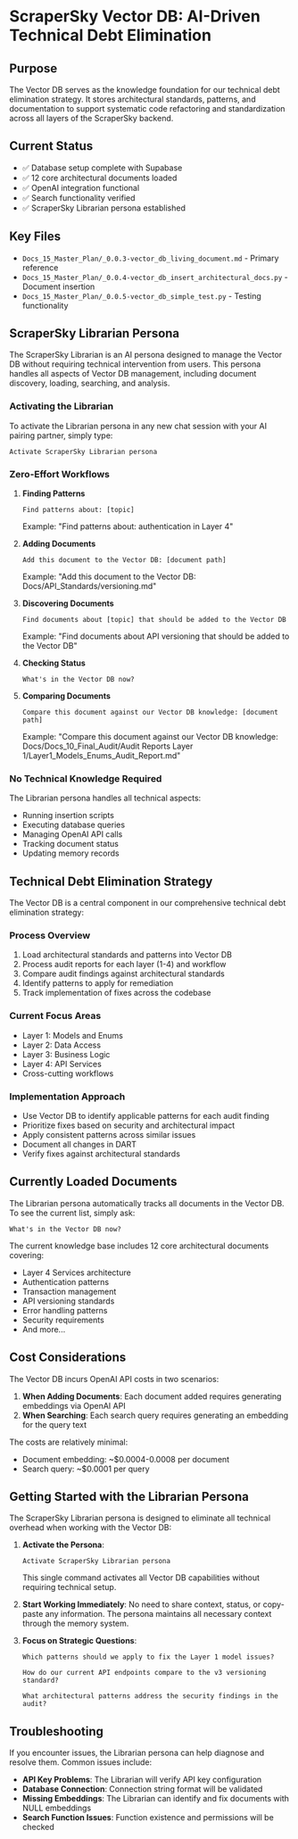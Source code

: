 # ScraperSky Vector DB: AI-Driven Technical Debt Elimination

## Purpose
The Vector DB serves as the knowledge foundation for our technical debt elimination strategy. It stores architectural standards, patterns, and documentation to support systematic code refactoring and standardization across all layers of the ScraperSky backend.

## Current Status
- ✅ Database setup complete with Supabase
- ✅ 12 core architectural documents loaded
- ✅ OpenAI integration functional
- ✅ Search functionality verified
- ✅ ScraperSky Librarian persona established

## Key Files
- `Docs_15_Master_Plan/_0.0.3-vector_db_living_document.md` - Primary reference
- `Docs_15_Master_Plan/_0.0.4-vector_db_insert_architectural_docs.py` - Document insertion
- `Docs_15_Master_Plan/_0.0.5-vector_db_simple_test.py` - Testing functionality

## ScraperSky Librarian Persona

The ScraperSky Librarian is an AI persona designed to manage the Vector DB without requiring technical intervention from users. This persona handles all aspects of Vector DB management, including document discovery, loading, searching, and analysis.

### Activating the Librarian

To activate the Librarian persona in any new chat session with your AI pairing partner, simply type:

```
Activate ScraperSky Librarian persona
```

### Zero-Effort Workflows

1. **Finding Patterns**
   ```
   Find patterns about: [topic]
   ```
   Example: "Find patterns about: authentication in Layer 4"

2. **Adding Documents**
   ```
   Add this document to the Vector DB: [document path]
   ```
   Example: "Add this document to the Vector DB: Docs/API_Standards/versioning.md"

3. **Discovering Documents**
   ```
   Find documents about [topic] that should be added to the Vector DB
   ```
   Example: "Find documents about API versioning that should be added to the Vector DB"

4. **Checking Status**
   ```
   What's in the Vector DB now?
   ```

5. **Comparing Documents**
   ```
   Compare this document against our Vector DB knowledge: [document path]
   ```
   Example: "Compare this document against our Vector DB knowledge: Docs/Docs_10_Final_Audit/Audit Reports Layer 1/Layer1_Models_Enums_Audit_Report.md"

### No Technical Knowledge Required

The Librarian persona handles all technical aspects:
- Running insertion scripts
- Executing database queries
- Managing OpenAI API calls
- Tracking document status
- Updating memory records

## Technical Debt Elimination Strategy

The Vector DB is a central component in our comprehensive technical debt elimination strategy:

### Process Overview
1. Load architectural standards and patterns into Vector DB
2. Process audit reports for each layer (1-4) and workflow
3. Compare audit findings against architectural standards
4. Identify patterns to apply for remediation
5. Track implementation of fixes across the codebase

### Current Focus Areas
- Layer 1: Models and Enums
- Layer 2: Data Access
- Layer 3: Business Logic
- Layer 4: API Services
- Cross-cutting workflows

### Implementation Approach
- Use Vector DB to identify applicable patterns for each audit finding
- Prioritize fixes based on security and architectural impact
- Apply consistent patterns across similar issues
- Document all changes in DART
- Verify fixes against architectural standards

## Currently Loaded Documents

The Librarian persona automatically tracks all documents in the Vector DB. To see the current list, simply ask:
```
What's in the Vector DB now?
```

The current knowledge base includes 12 core architectural documents covering:
- Layer 4 Services architecture
- Authentication patterns
- Transaction management
- API versioning standards
- Error handling patterns
- Security requirements
- And more...

## Cost Considerations

The Vector DB incurs OpenAI API costs in two scenarios:

1. **When Adding Documents**: Each document added requires generating embeddings via OpenAI API
2. **When Searching**: Each search query requires generating an embedding for the query text

The costs are relatively minimal:
- Document embedding: ~$0.0004-0.0008 per document
- Search query: ~$0.0001 per query

## Getting Started with the Librarian Persona

The ScraperSky Librarian persona is designed to eliminate all technical overhead when working with the Vector DB:

1. **Activate the Persona**:
   ```
   Activate ScraperSky Librarian persona
   ```
   This single command activates all Vector DB capabilities without requiring technical setup.

2. **Start Working Immediately**:
   No need to share context, status, or copy-paste any information. The persona maintains all necessary context through the memory system.

3. **Focus on Strategic Questions**:
   ```
   Which patterns should we apply to fix the Layer 1 model issues?
   ```
   ```
   How do our current API endpoints compare to the v3 versioning standard?
   ```
   ```
   What architectural patterns address the security findings in the audit?
   ```

## Troubleshooting

If you encounter issues, the Librarian persona can help diagnose and resolve them. Common issues include:

- **API Key Problems**: The Librarian will verify API key configuration
- **Database Connection**: Connection string format will be validated
- **Missing Embeddings**: The Librarian can identify and fix documents with NULL embeddings
- **Search Function Issues**: Function existence and permissions will be checked
